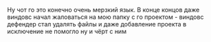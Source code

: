 Ну чот го это конечно очень мерзкий язык. В конце концов даже виндовс начал жаловаться на мою папку с го проектом - виндовс дефендер стал удалять файлы и даже добавление проекта в исключение не помогло ну и чёрт с ним
